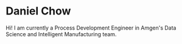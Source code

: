 # Daniel Chow
Hi! I am currently a Process Development Engineer in Amgen's Data Science and Intelligent Manufacturing team.
